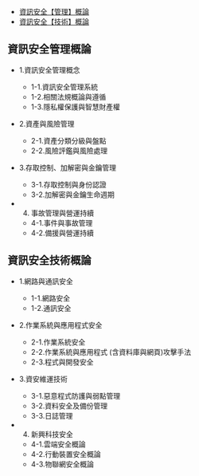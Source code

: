 
- [資訊安全【管理】概論](#資訊安全管理概論 )
- [資訊安全【技術】概論](#資訊安全技術概論)

## 資訊安全管理概論

- 1.資訊安全管理概念
  - 1-1.資訊安全管理系統
  - 1-2.相關法規概論與遵循
  - 1-3.隱私權保護與智慧財產權

- 2.資產與風險管理
  - 2-1.資產分類分級與盤點
  - 2-2.風險評鑑與風險處理

- 3.存取控制、加解密與金鑰管理
  - 3-1.存取控制與身份認證
  - 3-2.加解密與金鑰生命週期

- 4. 事故管理與營運持續
  - 4-1.事件與事故管理
  - 4-2.備援與營運持續


## 資訊安全技術概論
- 1.網路與通訊安全
  - 1-1.網路安全
  - 1-2.通訊安全

- 2.作業系統與應用程式安全
  - 2-1.作業系統安全
  - 2-2.作業系統與應用程式 (含資料庫與網頁)攻擊手法
  - 2-3.程式與開發安全


- 3.資安維運技術
  - 3-1.惡意程式防護與弱點管理
  - 3-2.資料安全及備份管理
  - 3-3.日誌管理

- 4. 新興科技安全
  - 4-1.雲端安全概論
  - 4-2.行動裝置安全概論
  - 4-3.物聯網安全概論




